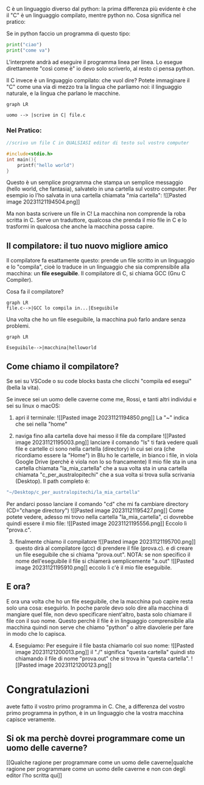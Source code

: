 C è un linguaggio diverso dal python: la prima differenza più evidente è che il "C" è un linguaggio compilato, mentre python no. Cosa significa nel pratico:

Se in python faccio un programma di questo tipo:

```python
print("ciao")
print("come va")
```

L'interprete andrà ad eseguire il programma linea per linea. Lo esegue direttamente "così come è" io devo solo scriverlo, al resto ci pensa python.

Il C invece è un linguaggio compilato: che vuol dire?
Potete immaginare il "C" come una via di mezzo tra la lingua che parliamo noi: il linguaggio naturale, e la lingua che parlano le macchine.

```mermaid
graph LR

uomo --> |scrive in C| file.c

```

### Nel Pratico:
```C
//scrivo un file C in QUALSIASI editor di testo sul vostro computer

#include<stdio.h>
int main(){
	printf("hello world")
}
```

Questo è un semplice programma che stampa un semplice messaggio (hello world, che fantasia), salvatelo in una cartella sul vostro computer. Per esempio io l'ho salvata in una cartella chiamata "mia cartella":
![[Pasted image 20231121194504.png]]

Ma non basta scrivere un file in C!
La macchina non comprende la roba scritta in C.
Serve un traduttore, qualcosa che prenda il mio file in C e lo trasformi in qualcosa che anche la macchina possa capire.
## Il compilatore: il tuo nuovo migliore amico
Il compilatore fa esattamente questo: prende un file scritto in un linguaggio e lo "compila", cioè lo traduce in un linguaggio che sia comprensibile alla macchina: un **file eseguibile**.
Il compilatore di C, si chiama GCC (Gnu C Compiler).

Cosa fa il compilatore?
```mermaid
graph LR
file.c-->|GCC lo compila in...|Eseguibile
```
Una volta che ho un file eseguibile, la macchina può farlo andare senza problemi.

```mermaid
graph LR

Eseguibile-->|macchina|helloworld
```

## Come chiamo il compilatore?
Se sei su VSCode o su code blocks basta che clicchi "compila ed esegui" (bella la vita).

Se invece sei un uomo delle caverne come me, Rossi, e tanti altri individui e sei su linux o macOS:
1. apri il terminale:
![[Pasted image 20231121194850.png]]
La "~" indica che sei nella "home"

2. naviga fino alla cartella dove hai messo il file da compilare
![[Pasted image 20231121195003.png]]
lanciare il comando "ls" ti farà vedere quali file e cartelle ci sono nella cartella (directory) in cui sei ora (che ricordiamo essere la "Home")
in Blu ho le cartelle, in bianco i file, in viola Google Drive (perchè è viola non lo so francamente)
Il mio file sta in una cartella chiamata "la_mia_cartella" che a sua volta sta in una cartella chiamata "c_per_australopitechi" che a sua volta si trova sulla scrivania (Desktop).
Il path completo è:
```bash
"~/Desktop/c_per_australopitechi/la_mia_cartella"
```
Per andarci posso lanciare il comando "cd" che mi fa cambiare directory (CD="change directory")
![[Pasted image 20231121195427.png]]
Come potete vedere, adesso mi trovo nella cartella "la_mia_cartella", ci dovrebbe quindi essere il mio file:
![[Pasted image 20231121195556.png]]
Eccolo lì "prova.c".

3. finalmente chiamo il compilatore
![[Pasted image 20231121195700.png]]
questo dirà al compilatore (gcc) di prendere il file (prova.c). e di creare un file eseguibile che si chiama "prova.out". 
NOTA: se non specifico il nome dell'eseguibile il file si chiamerà semplicemente "a.out"
![[Pasted image 20231121195910.png]]
eccolo lì c'è il mio file eseguibile.

## E ora?
E ora una volta che ho un file eseguibile, che la macchina può capire resta solo una cosa: eseguirlo.
In poche parole devo solo dire alla macchina di mangiare quel file, non devo specificare nient'altro, basta solo chiamare il file con il suo nome. Questo perchè il file è in linguaggio comprensibile alla macchina quindi non serve che chiamo "python" o altre diavolerie per fare in modo che lo capisca.

4. Eseguiamo:
Per eseguire il file basta chiamarlo col suo nome:
![[Pasted image 20231121200013.png]]
il "./" significa "questa cartella" quindi sto chiamando il file di nome "prova.out" che si trova in "questa cartella".
![[Pasted image 20231121200123.png]]

# Congratulazioni
avete fatto il vostro primo programma in C. Che, a differenza del vostro primo programma in python, è in un linguaggio che la vostra macchina capisce veramente.

## Si ok ma perchè dovrei programmare come un uomo delle caverne?
[[Qualche ragione per programmare come un uomo delle caverne|qualche ragione per programmare come un uomo delle caverne e non con degli editor l'ho scritta qui]]
